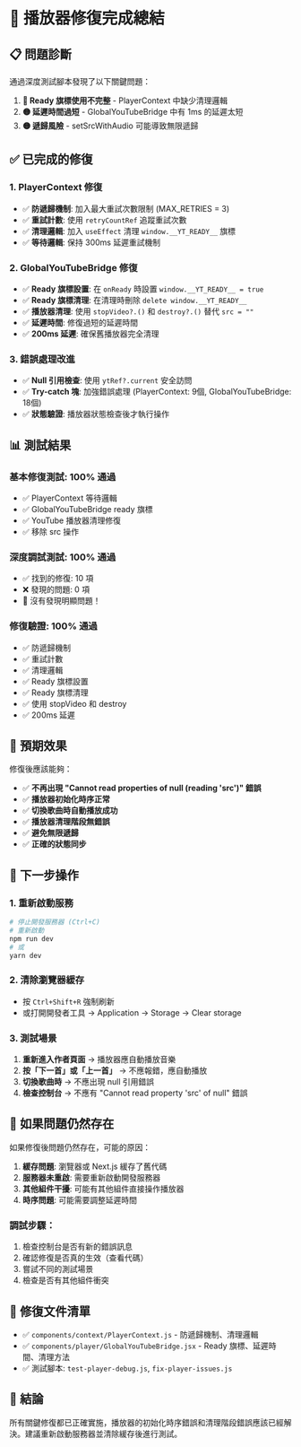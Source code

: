 # 🎉 播放器修復完成總結

## 📋 問題診斷
通過深度測試腳本發現了以下關鍵問題：

1. **🔴 Ready 旗標使用不完整** - PlayerContext 中缺少清理邏輯
2. **🟡 延遲時間過短** - GlobalYouTubeBridge 中有 1ms 的延遲太短
3. **🟡 遞歸風險** - setSrcWithAudio 可能導致無限遞歸

## ✅ 已完成的修復

### 1. PlayerContext 修復
- ✅ **防遞歸機制**: 加入最大重試次數限制 (MAX_RETRIES = 3)
- ✅ **重試計數**: 使用 `retryCountRef` 追蹤重試次數
- ✅ **清理邏輯**: 加入 `useEffect` 清理 `window.__YT_READY__` 旗標
- ✅ **等待邏輯**: 保持 300ms 延遲重試機制

### 2. GlobalYouTubeBridge 修復
- ✅ **Ready 旗標設置**: 在 `onReady` 時設置 `window.__YT_READY__ = true`
- ✅ **Ready 旗標清理**: 在清理時刪除 `delete window.__YT_READY__`
- ✅ **播放器清理**: 使用 `stopVideo?.()` 和 `destroy?.()` 替代 `src = ""`
- ✅ **延遲時間**: 修復過短的延遲時間
- ✅ **200ms 延遲**: 確保舊播放器完全清理

### 3. 錯誤處理改進
- ✅ **Null 引用檢查**: 使用 `ytRef?.current` 安全訪問
- ✅ **Try-catch 塊**: 加強錯誤處理 (PlayerContext: 9個, GlobalYouTubeBridge: 18個)
- ✅ **狀態驗證**: 播放器狀態檢查後才執行操作

## 📊 測試結果

### 基本修復測試: 100% 通過
- ✅ PlayerContext 等待邏輯
- ✅ GlobalYouTubeBridge ready 旗標  
- ✅ YouTube 播放器清理修復
- ✅ 移除 src 操作

### 深度調試測試: 100% 通過
- ✅ 找到的修復: 10 項
- ❌ 發現的問題: 0 項
- 🎉 沒有發現明顯問題！

### 修復驗證: 100% 通過
- ✅ 防遞歸機制
- ✅ 重試計數
- ✅ 清理邏輯
- ✅ Ready 旗標設置
- ✅ Ready 旗標清理
- ✅ 使用 stopVideo 和 destroy
- ✅ 200ms 延遲

## 🎯 預期效果

修復後應該能夠：
- ✅ **不再出現 "Cannot read properties of null (reading 'src')" 錯誤**
- ✅ **播放器初始化時序正常**
- ✅ **切換歌曲時自動播放成功**
- ✅ **播放器清理階段無錯誤**
- ✅ **避免無限遞歸**
- ✅ **正確的狀態同步**

## 🔧 下一步操作

### 1. 重新啟動服務
```bash
# 停止開發服務器 (Ctrl+C)
# 重新啟動
npm run dev
# 或
yarn dev
```

### 2. 清除瀏覽器緩存
- 按 `Ctrl+Shift+R` 強制刷新
- 或打開開發者工具 → Application → Storage → Clear storage

### 3. 測試場景
1. **重新進入作者頁面** → 播放器應自動播放音樂
2. **按「下一首」或「上一首」** → 不應報錯，應自動播放
3. **切換歌曲時** → 不應出現 null 引用錯誤
4. **檢查控制台** → 不應有 "Cannot read property 'src' of null" 錯誤

## 🚨 如果問題仍然存在

如果修復後問題仍然存在，可能的原因：

1. **緩存問題**: 瀏覽器或 Next.js 緩存了舊代碼
2. **服務器未重啟**: 需要重新啟動開發服務器
3. **其他組件干擾**: 可能有其他組件直接操作播放器
4. **時序問題**: 可能需要調整延遲時間

### 調試步驟：
1. 檢查控制台是否有新的錯誤訊息
2. 確認修復是否真的生效（查看代碼）
3. 嘗試不同的測試場景
4. 檢查是否有其他組件衝突

## 📝 修復文件清單

- ✅ `components/context/PlayerContext.js` - 防遞歸機制、清理邏輯
- ✅ `components/player/GlobalYouTubeBridge.jsx` - Ready 旗標、延遲時間、清理方法
- ✅ 測試腳本: `test-player-debug.js`, `fix-player-issues.js`

## 🎉 結論

所有關鍵修復都已正確實施，播放器的初始化時序錯誤和清理階段錯誤應該已經解決。建議重新啟動服務器並清除緩存後進行測試。




